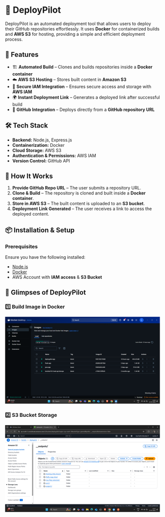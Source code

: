 # 🚀 DeployPilot  

DeployPilot is an automated deployment tool that allows users to deploy their GitHub repositories effortlessly. It uses **Docker** for containerized builds and **AWS S3** for hosting, providing a simple and efficient deployment process.

## 🌟 Features  
- 🏗️ **Automated Build** – Clones and builds repositories inside a **Docker container**  
- ☁️ **AWS S3 Hosting** – Stores built content in **Amazon S3**  
- 🔑 **Secure IAM Integration** – Ensures secure access and storage with **AWS IAM**  
- 🌍 **Instant Deployment Link** – Generates a deployed link after successful build  
- 🔄 **GitHub Integration** – Deploys directly from a **GitHub repository URL**  

## 🛠️ Tech Stack  
- **Backend:** Node.js, Express.js  
- **Containerization:** Docker  
- **Cloud Storage:** AWS S3  
- **Authentication & Permissions:** AWS IAM  
- **Version Control:** GitHub API    

## 🚀 How It Works  
1. **Provide GitHub Repo URL** – The user submits a repository URL.  
2. **Clone & Build** – The repository is cloned and built inside a **Docker container**.  
3. **Store in AWS S3** – The built content is uploaded to an **S3 bucket**.  
4. **Deployment Link Generated** – The user receives a link to access the deployed content.  

## 📦 Installation & Setup  
### **Prerequisites**  
Ensure you have the following installed:  
- [Node.js](https://nodejs.org/)  
- [Docker](https://www.docker.com/)  
- AWS Account with **IAM access** & **S3 Bucket**  

## 📸 Glimpses of DeployPilot  

### 1️⃣ Build Image in Docker  
![Build Image](Glimpses_of_Project/Build-Image.png)  

### 2️⃣ S3 Bucket Storage  
![S3 Storage](Glimpses_of_Project/S3BucketStorage.png)  

